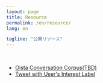 ```yaml
---
layout: page
title: Resource
permalink: /en/resource/
lang: en

tagline: "公開リソース"
---
```


<br>

- [Oista Conversation Corpus(TBD)](https://github.com/50kawa)
- [Tweet with User's Interest Label](https://github.com/tanaka504/TweetCorpus_with_InterestLabel)

